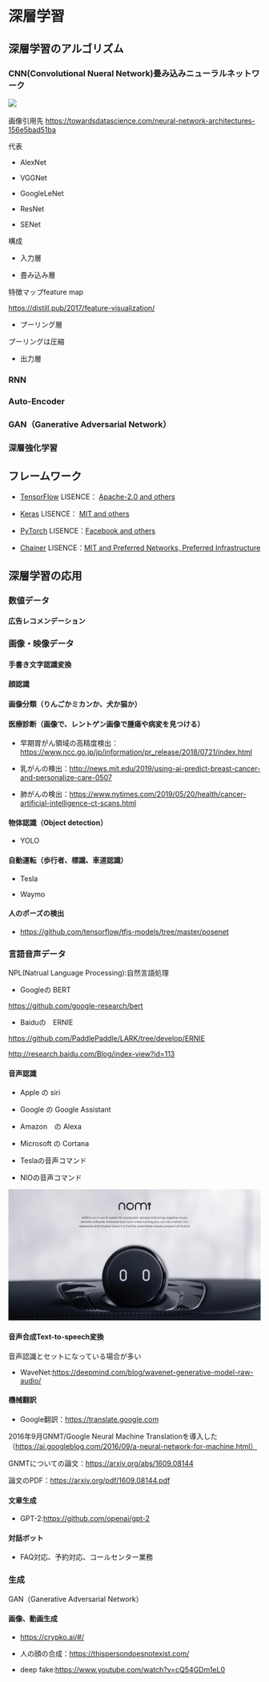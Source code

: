 # 深層学習

## 深層学習のアルゴリズム

### CNN(Convolutional Nueral Network)畳み込みニューラルネットワーク

<img src="https://cdn-images-1.medium.com/max/2400/1*n16lj3lSkz2miMc_5cvkrA.jpeg" >

画像引用先
https://towardsdatascience.com/neural-network-architectures-156e5bad51ba

代表

* AlexNet

* VGGNet

* GoogleLeNet

* ResNet

* SENet

構成

* 入力層

* 畳み込み層

特徴マップfeature map

https://distill.pub/2017/feature-visualization/

* プーリング層

プーリングは圧縮

* 出力層

### RNN

### Auto-Encoder

### GAN（Ganerative Adversarial Network）

### 深層強化学習

## フレームワーク

* [TensorFlow](https://github.com/tensorflow/tensorflow) LISENCE： [Apache-2.0 and others](https://github.com/tensorflow/tensorflow/blob/master/LICENSE)

* [Keras](https://github.com/keras-team/keras) LISENCE： [MIT and others](https://github.com/keras-team/keras/blob/master/LICENSE)

* [PyTorch](https://github.com/pytorch/pytorch) LISENCE：[Facebook and others](https://github.com/pytorch/pytorch/blob/master/LICENSE)

* [Chainer](https://github.com/chainer/chainer) LISENCE：[MIT and Preferred Networks, Preferred Infrastructure](https://github.com/chainer/chainer/blob/master/LICENSE)

## 深層学習の応用

### 数値データ

#### 広告レコメンデーション

### 画像・映像データ

#### 手書き文字認識変換

#### 顔認識

#### 画像分類（りんごかミカンか、犬か猫か）

#### 医療診断（画像で、レントゲン画像で腫瘍や病変を見つける）

* 早期胃がん領域の高精度検出：https://www.ncc.go.jp/jp/information/pr_release/2018/0721/index.html

* 乳がんの検出：http://news.mit.edu/2019/using-ai-predict-breast-cancer-and-personalize-care-0507

* 肺がんの検出：https://www.nytimes.com/2019/05/20/health/cancer-artificial-intelligence-ct-scans.html

#### 物体認識（Object detection）

* YOLO

#### 自動運転（歩行者、標識、車道認識）

* Tesla

* Waymo

#### 人のポーズの検出

* https://github.com/tensorflow/tfjs-models/tree/master/posenet

### 言語音声データ

NPL(Natrual Language Processing):自然言語処理

* Googleの BERT

https://github.com/google-research/bert

* Baiduの　ERNIE

https://github.com/PaddlePaddle/LARK/tree/develop/ERNIE 

http://research.baidu.com/Blog/index-view?id=113

#### 音声認識

* Apple の siri

* Google の Google Assistant

* Amazon　の Alexa

* Microsoft の Cortana

* Teslaの音声コマンド

* NIOの音声コマンド

<img src="assets/05-nomi.jpg" alt="perceptron" width="600">

#### 音声合成Text-to-speech変換

音声認識とセットになっている場合が多い

* WaveNet:https://deepmind.com/blog/wavenet-generative-model-raw-audio/ 

#### 機械翻訳

* Google翻訳：https://translate.google.com

2016年9月GNMT/Google Neural Machine Translationを導入した（https://ai.googleblog.com/2016/09/a-neural-network-for-machine.html）

GNMTについての論文：https://arxiv.org/abs/1609.08144

論文のPDF：https://arxiv.org/pdf/1609.08144.pdf

#### 文章生成

* GPT-2:https://github.com/openai/gpt-2

#### 対話ボット

* FAQ対応、予約対応、コールセンター業務

### 生成

GAN（Ganerative Adversarial Network）

#### 画像、動画生成

* https://crypko.ai/#/

* 人の顔の合成：https://thispersondoesnotexist.com/

* deep fake:https://www.youtube.com/watch?v=cQ54GDm1eL0



